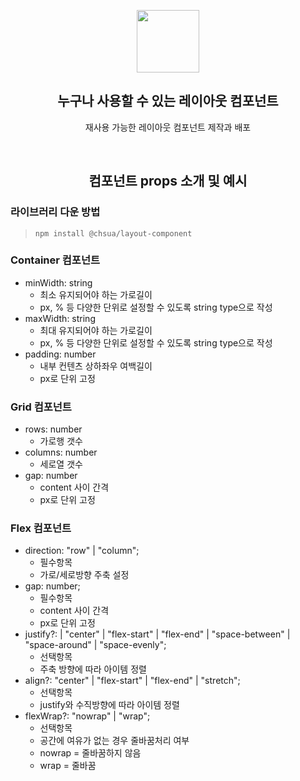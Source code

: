<p align="middle" >
  <img width="100px;" src="https://em-content.zobj.net/source/skype/289/straight-ruler_1f4cf.png"/>
</p>

  <h2 align="middle">누구나 사용할 수 있는 레이아웃 컴포넌트</h2>
  <p align="middle">재사용 가능한 레이아웃 컴포넌트 제작과 배포</p>

<br/>

 <h2 align="middle"> 컴포넌트 props 소개 및 예시 </h2>

### 라이브러리 다운 방법

> `npm install @chsua/layout-component`

### Container 컴포넌트

- minWidth: string
  - 최소 유지되어야 하는 가로길이
  - px, % 등 다양한 단위로 설정할 수 있도록 string type으로 작성
- maxWidth: string
  - 최대 유지되어야 하는 가로길이
  - px, % 등 다양한 단위로 설정할 수 있도록 string type으로 작성
- padding: number
  - 내부 컨텐츠 상하좌우 여백길이
  - px로 단위 고정

### Grid 컴포넌트

- rows: number
  - 가로행 갯수
- columns: number
  - 세로열 갯수
- gap: number
  - content 사이 간격
  - px로 단위 고정

### Flex 컴포넌트

- direction: "row" | "column";
  - 필수항목
  - 가로/세로방향 주축 설정
- gap: number;
  - 필수항목
  - content 사이 간격
  - px로 단위 고정
- justify?: | "center" | "flex-start" | "flex-end" | "space-between" | "space-around" | "space-evenly";
  - 선택항목
  - 주축 방향에 따라 아이템 정렬
- align?: "center" | "flex-start" | "flex-end" | "stretch";
  - 선택항목
  - justify와 수직방향에 따라 아이템 정렬
- flexWrap?: "nowrap" | "wrap";
  - 선택항목
  - 공간에 여유가 없는 경우 줄바꿈처리 여부
  - nowrap = 줄바꿈하지 않음
  - wrap = 줄바꿈
